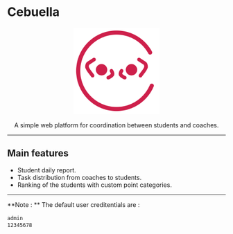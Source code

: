 # Cebuella
<p align="center">
  <img style="width:200px" src="https://raw.githubusercontent.com/SpeedCode210/Cebuella/refs/heads/master/Cebuella/wwwroot/cebuella.png" />
</p>
<p align="center">
A simple web platform for coordination between students and coaches.
</p>

---

## Main features
- Student daily report.
- Task distribution from coaches to students.
- Ranking of the students with custom point categories.

---

**Note : ** The default user creditentials are :
```
admin
12345678
```
